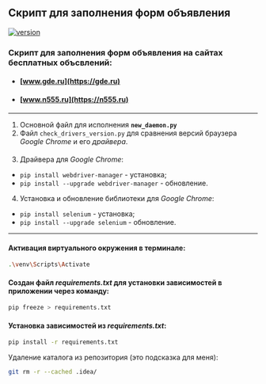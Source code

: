 ## Скрипт для заполнения форм объявления

[![version](https://img.shields.io/badge/Python-v_3.10-informational/?style=social&logo=Python)](https://python.org)

### Скрипт для заполнения форм объявления на сайтах бесплатных объсвлений:
- #### [www.gde.ru](https://gde.ru) 
- #### [www.n555.ru](https://n555.ru)
---
1. Основной файл для исполнения **`new_daemon.py`**
2. Файл `check_drivers_version.py` для сравнения версий браузера *Google Chrome* и его *драйвера*.
####
3. Драйвера для *Google Chrome*:
- `pip install webdriver-manager` - установка;
- `pip install --upgrade webdriver-manager` - обновление.
4. Установка и обновление библиотеки для *Google Chrome*:
- `pip install selenium` - установка;
- `pip install --upgrade selenium` - обновление.
---
#### Активация виртуального окружения в терминале:
```sh
.\venv\Scripts\Activate
```
#### Создан файл _requirements.txt_ для установки зависимостей в приложении через команду:
```sh
pip freeze > requirements.txt
```
#### Установка зависимостей из _requirements.txt_:
```sh
pip install -r requirements.txt
```
Удаление каталога из репозитория (это подсказка для меня):
```sh
git rm -r --cached .idea/
```